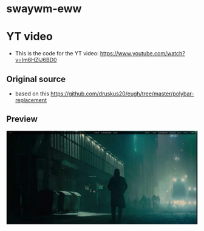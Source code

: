 # swaywm-eww

# YT video
- This is the code for the YT video: https://www.youtube.com/watch?v=Im6HZIJ6BD0

## Original source 
- based on this https://github.com/druskus20/eugh/tree/master/polybar-replacement

## Preview
![](screenshot.png)